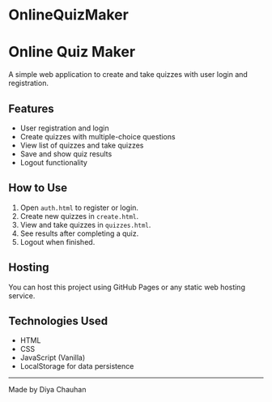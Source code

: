 # OnlineQuizMaker
# Online Quiz Maker

A simple web application to create and take quizzes with user login and registration.

## Features
- User registration and login
- Create quizzes with multiple-choice questions
- View list of quizzes and take quizzes
- Save and show quiz results
- Logout functionality

## How to Use

1. Open `auth.html` to register or login.
2. Create new quizzes in `create.html`.
3. View and take quizzes in `quizzes.html`.
4. See results after completing a quiz.
5. Logout when finished.

## Hosting

You can host this project using GitHub Pages or any static web hosting service.

## Technologies Used

- HTML
- CSS
- JavaScript (Vanilla)
- LocalStorage for data persistence

---

Made by Diya Chauhan

